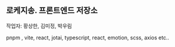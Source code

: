 ## 로케지송. 프론트엔드 저장소

작업자: 황상한, 김미정, 박우림 <br />

pnpm , vite, react, jotai, typescript, react, emotion, scss, axios etc..
